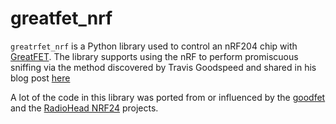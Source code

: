 # greatfet_nrf
`greatrfet_nrf` is a Python library used to control an nRF204 chip with [GreatFET](https://greatscottgadgets.com/greatfet/). The library supports using the nRF to perform promiscuous sniffing via the method discovered by Travis Goodspeed and shared in his blog post [here](http://travisgoodspeed.blogspot.com/2011/02/promiscuity-is-nrf24l01s-duty.html)

A lot of the code in this library was ported from or influenced by the [goodfet](https://github.com/travisgoodspeed/goodfet) and the [RadioHead NRF24](https://www.airspayce.com/mikem/arduino/RadioHead/classRH__NRF24.html) projects.
